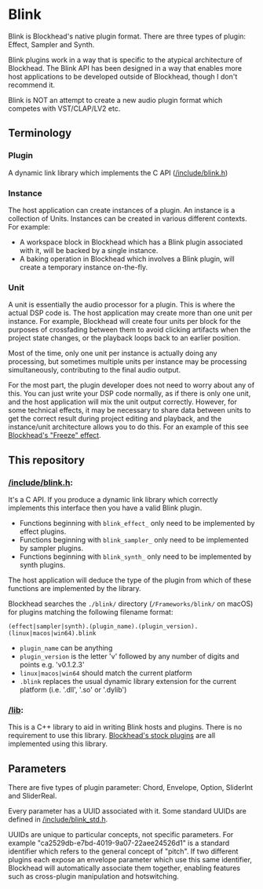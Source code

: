 # Blink

Blink is Blockhead's native plugin format. There are three types of plugin: Effect, Sampler and Synth.

Blink plugins work in a way that is specific to the atypical architecture of Blockhead. The Blink API has been designed in a way that enables more host applications to be developed outside of Blockhead, though I don't recommend it.

Blink is NOT an attempt to create a new audio plugin format which competes with VST/CLAP/LV2 etc.

## Terminology

### Plugin
A dynamic link library which implements the C API ([/include/blink.h](/include/blink.h))

### Instance
The host application can create instances of a plugin. An instance is a collection of Units. Instances can be created in various different contexts. For example:
- A workspace block in Blockhead which has a Blink plugin associated with it, will be backed by a single instance.
- A baking operation in Blockhead which involves a Blink plugin, will create a temporary instance on-the-fly.

### Unit
A unit is essentially the audio processor for a plugin. This is where the actual DSP code is. The host application may create more than one unit per instance. For example, Blockhead will create four units per block for the purposes of crossfading between them to avoid clicking artifacts when the project state changes, or the playback loops back to an earlier position.

Most of the time, only one unit per instance is actually doing any processing, but sometimes multiple units per instance may be processing simultaneously, contributing to the final audio output.

For the most part, the plugin developer does not need to worry about any of this. You can just write your DSP code normally, as if there is only one unit, and the host application will mix the unit output correctly. However, for some technical effects, it may be necessary to share data between units to get the correct result during project editing and playback, and the instance/unit architecture allows you to do this. For an example of this see [Blockhead's "Freeze" effect](https://github.com/colugomusic/blockhead_generators/tree/master/effects/freeze).

## This repository

### [/include/blink.h](/include/blink.h):
It's a C API. If you produce a dynamic link library which correctly implements this interface then you have a valid Blink plugin.

- Functions beginning with `blink_effect_` only need to be implemented by effect plugins.
- Functions beginning with `blink_sampler_` only need to be implemented by sampler plugins.
- Functions beginning with `blink_synth_` only need to be implemented by synth plugins.

The host application will deduce the type of the plugin from which of these functions are implemented by the library.

Blockhead searches the `./blink/` directory (`/Frameworks/blink/` on macOS) for plugins matching the following filename format:

`(effect|sampler|synth).(plugin_name).(plugin_version).(linux|macos|win64).blink`

 - `plugin_name` can be anything
 - `plugin_version` is the letter 'v' followed by any number of digits and points e.g. 'v0.1.2.3'
 - `linux|macos|win64` should match the current platform
 - `.blink` replaces the usual dynamic library extension for the current platform (i.e. '.dll', '.so' or '.dylib')

### [/lib](/lib):
This is a C++ library to aid in writing Blink hosts and plugins. There is no requirement to use this library. [Blockhead's stock plugins](https://github.com/colugomusic/blockhead_generators) are all implemented using this library.

## Parameters

There are five types of plugin parameter: Chord, Envelope, Option, SliderInt and SliderReal.

Every parameter has a UUID associated with it. Some standard UUIDs are defined in [/include/blink_std.h](/include/blink_std.h).

UUIDs are unique to particular concepts, not specific parameters. For example "ca2529db-e7bd-4019-9a07-22aee24526d1" is a standard identifier which refers to the general concept of "pitch". If two different plugins each expose an envelope parameter which use this same identifier, Blockhead will automatically associate them together, enabling features such as cross-plugin manipulation and hotswitching.